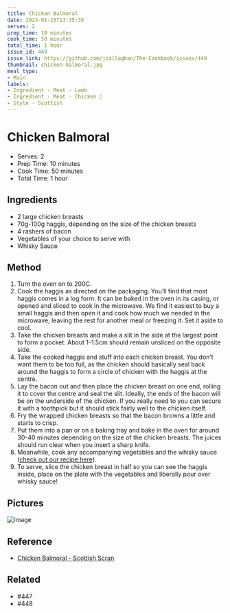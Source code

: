 ```yaml
---
title: Chicken Balmoral
date: 2023-01-16T13:35:35
serves: 2
prep_time: 10 minutes
cook_time: 50 minutes
total_time: 1 hour
issue_id: 449
issue_link: https://github.com/jcallaghan/The-Cookbook/issues/449
thumbnail: chicken-balmoral.jpg
meal_type:
- Main
labels:
- Ingredient - Meat - Lamb
- Ingredient - Meat - Chicken 🐔
- Style - Scottish
---
```


# Chicken Balmoral

- Serves: 2
- Prep Time: 10 minutes
- Cook Time: 50 minutes
- Total Time: 1 hour

## Ingredients

- 2 large chicken breasts
- 70g-100g haggis, depending on the size of the chicken breasts
- 4 rashers of bacon
- Vegetables of your choice to serve with
- Whisky Sauce

## Method

1. Turn the oven on to 200C.
2. Cook the haggis as directed on the packaging. You’ll find that most haggis comes in a log form. It can be baked in the oven in its casing, or opened and sliced to cook in the microwave. We find it easiest to buy a small haggis and then open it and cook how much we needed in the microwave, leaving the rest for another meal or freezing it. Set it aside to cool. 
3. Take the chicken breasts and make a slit in the side at the largest point to form a pocket. About 1-1.5cm should remain unsliced on the opposite side. 
4. Take the cooked haggis and stuff into each chicken breast. You don’t want them to be too full, as the chicken should basically seal back around the haggis to form a circle of chicken with the haggis at the centre. 
5. Lay the bacon out and then place the chicken breast on one end, rolling it to cover the centre and seal the slit. Ideally, the ends of the bacon will be on the underside of the chicken. If you really need to you can secure it with a toothpick but it should stick fairly well to the chicken itself. 
6. Fry the wrapped chicken breasts so that the bacon browns a little and starts to crisp. 
7. Put them into a pan or on a baking tray and bake in the oven for around 30-40 minutes depending on the size of the chicken breasts. The juices should run clear when you insert a sharp knife. 
8. Meanwhile, cook any accompanying vegetables and the whisky sauce ([check out our recipe here](https://scottishscran.com/whisky-sauce-for-haggis-recipe/)). 
9. To serve, slice the chicken breast in half so you can see the haggis inside, place on the plate with the vegetables and liberally pour over whisky sauce!

## Pictures

![image](https://github.com/jcallaghan/The-Cookbook/blob/main/recipes/images/chicken-balmoral-1.jpg)

## Reference

- [Chicken Balmoral - Scottish Scran](https://scottishscran.com/balmoral-chicken-stuffed-with-haggis-recipe/)

## Related

- #447 
- #448


